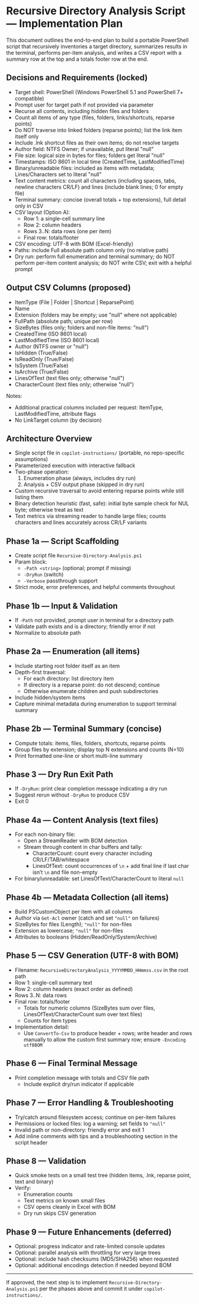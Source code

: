 # Recursive Directory Analysis Script — Implementation Plan

This document outlines the end-to-end plan to build a portable PowerShell script that recursively inventories a target directory, summarizes results in the terminal, performs per-item analysis, and writes a CSV report with a summary row at the top and a totals footer row at the end.

## Decisions and Requirements (locked)
- Target shell: PowerShell (Windows PowerShell 5.1 and PowerShell 7+ compatible)
- Prompt user for target path if not provided via parameter
- Recurse all contents, including hidden files and folders
- Count all items of any type (files, folders, links/shortcuts, reparse points)
- Do NOT traverse into linked folders (reparse points); list the link item itself only
- Include .lnk shortcut files as their own items; do not resolve targets
- Author field: NTFS Owner; if unavailable, put literal "null"
- File size: logical size in bytes for files; folders get literal "null"
- Timestamps: ISO 8601 in local time (CreatedTime, LastModifiedTime)
- Binary/unreadable files: included as items with metadata; Lines/Characters set to literal "null"
- Text content metrics: count all characters (including spaces, tabs, newline characters CR/LF) and lines (include blank lines; 0 for empty file)
- Terminal summary: concise (overall totals + top extensions), full detail only in CSV
- CSV layout (Option A):
  - Row 1: a single-cell summary line
  - Row 2: column headers
  - Rows 3..N: data rows (one per item)
  - Final row: totals/footer
- CSV encoding: UTF-8 with BOM (Excel-friendly)
- Paths: include Full absolute path column only (no relative path)
- Dry run: perform full enumeration and terminal summary; do NOT perform per-item content analysis; do NOT write CSV; exit with a helpful prompt

## Output CSV Columns (proposed)
- ItemType (File | Folder | Shortcut | ReparsePoint)
- Name
- Extension (folders may be empty; use "null" where not applicable)
- FullPath (absolute path; unique per row)
- SizeBytes (files only; folders and non-file items: "null")
- CreatedTime (ISO 8601 local)
- LastModifiedTime (ISO 8601 local)
- Author (NTFS owner or "null")
- IsHidden (True/False)
- IsReadOnly (True/False)
- IsSystem (True/False)
- IsArchive (True/False)
- LinesOfText (text files only; otherwise "null")
- CharacterCount (text files only; otherwise "null")

Notes:
- Additional practical columns included per request: ItemType, LastModifiedTime, attribute flags
- No LinkTarget column (by decision)

## Architecture Overview
- Single script file in `copilot-instructions/` (portable, no repo-specific assumptions)
- Parameterized execution with interactive fallback
- Two-phase operation:
  1) Enumeration phase (always, includes dry run)
  2) Analysis + CSV output phase (skipped in dry run)
- Custom recursive traversal to avoid entering reparse points while still listing them
- Binary detection heuristic (fast, safe): initial byte sample check for NUL byte; otherwise treat as text
- Text metrics via streaming reader to handle large files; counts characters and lines accurately across CR/LF variants

## Phase 1a — Script Scaffolding
- Create script file `Recursive-Directory-Analysis.ps1`
- Param block:
  - `-Path <string>` (optional; prompt if missing)
  - `-DryRun` (switch)
  - `-Verbose` passthrough support
- Strict mode, error preferences, and helpful comments throughout

## Phase 1b — Input & Validation
- If `-Path` not provided, prompt user in terminal for a directory path
- Validate path exists and is a directory; friendly error if not
- Normalize to absolute path

## Phase 2a — Enumeration (all items)
- Include starting root folder itself as an item
- Depth-first traversal:
  - For each directory: list directory item
  - If directory is a reparse point: do not descend; continue
  - Otherwise enumerate children and push subdirectories
- Include hidden/system items
- Capture minimal metadata during enumeration to support terminal summary

## Phase 2b — Terminal Summary (concise)
- Compute totals: items, files, folders, shortcuts, reparse points
- Group files by extension; display top N extensions and counts (N=10)
- Print formatted one-line or short multi-line summary

## Phase 3 — Dry Run Exit Path
- If `-DryRun`: print clear completion message indicating a dry run
- Suggest rerun without `-DryRun` to produce CSV
- Exit 0

## Phase 4a — Content Analysis (text files)
- For each non-binary file:
  - Open a StreamReader with BOM detection
  - Stream through content in char buffers and tally:
    - CharacterCount: count every character including CR/LF/TAB/whitespace
    - LinesOfText: count occurrences of `\n` + add final line if last char isn’t `\n` and file non-empty
- For binary/unreadable: set LinesOfText/CharacterCount to literal `null`

## Phase 4b — Metadata Collection (all items)
- Build PSCustomObject per item with all columns
- Author via `Get-Acl` owner (catch and set `"null"` on failures)
- SizeBytes for files (Length); `"null"` for non-files
- Extension as lowercase; `"null"` for non-files
- Attributes to booleans (Hidden/ReadOnly/System/Archive)

## Phase 5 — CSV Generation (UTF-8 with BOM)
- Filename: `RecursiveDirectoryAnalysis_YYYYMMDD_HHmmss.csv` in the root path
- Row 1: single-cell summary text
- Row 2: column headers (exact order as defined)
- Rows 3..N: data rows
- Final row: totals/footer
  - Totals for numeric columns (SizeBytes sum over files, LinesOfText/CharacterCount sum over text files)
  - Counts for item types
- Implementation detail:
  - Use `ConvertTo-Csv` to produce header + rows; write header and rows manually to allow the custom first summary row; ensure `-Encoding utf8BOM`

## Phase 6 — Final Terminal Message
- Print completion message with totals and CSV file path
  - Include explicit dry/run indicator if applicable

## Phase 7 — Error Handling & Troubleshooting
- Try/catch around filesystem access; continue on per-item failures
- Permissions or locked files: log a warning; set fields to `"null"`
- Invalid path or non-directory: friendly error and exit 1
- Add inline comments with tips and a troubleshooting section in the script header

## Phase 8 — Validation
- Quick smoke tests on a small test tree (hidden items, .lnk, reparse point, text and binary)
- Verify:
  - Enumeration counts
  - Text metrics on known small files
  - CSV opens cleanly in Excel with BOM
  - Dry run skips CSV generation

## Phase 9 — Future Enhancements (deferred)
- Optional: progress indicator and rate-limited console updates
- Optional: parallel analysis with throttling for very large trees
- Optional: include hash checksums (MD5/SHA256) when requested
- Optional: additional encodings detection if needed beyond BOM

---

If approved, the next step is to implement `Recursive-Directory-Analysis.ps1` per the phases above and commit it under `copilot-instructions/`.